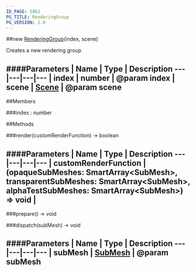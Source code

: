 ```yaml
---
ID_PAGE: 5862
PG_TITLE: RenderingGroup
PG_VERSION: 2.0
---
```

##new [RenderingGroup](page.php?p=5862)(index, scene)


Creates a new rendering group


####Parameters
 | Name | Type | Description
---|---|---|---
 | index | number | @param index
 | scene | [Scene](page.php?p=5725) | @param scene
---

##Members

###index : number









##Methods

###render(customRenderFunction) &rarr; boolean



####Parameters
 | Name | Type | Description
---|---|---|---
 | customRenderFunction | (opaqueSubMeshes: SmartArray&lt;SubMesh&gt;, transparentSubMeshes: SmartArray&lt;SubMesh&gt;, alphaTestSubMeshes: SmartArray&lt;SubMesh&gt;) =&gt; void | 
---

###prepare() &rarr; void




###dispatch(subMesh) &rarr; void

####Parameters
 | Name | Type | Description
---|---|---|---
 | subMesh | [SubMesh](page.php?p=5834) | @param subMesh
---
